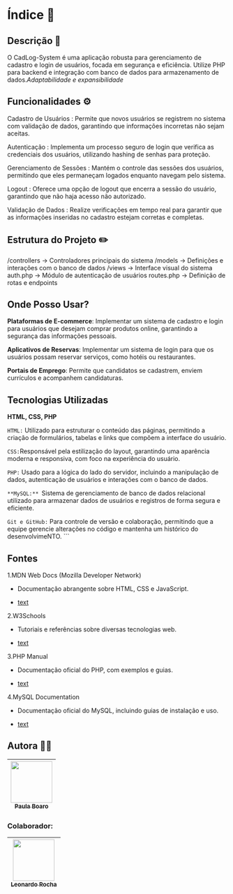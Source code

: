 # Índice 🔗

## Descrição 📝
O CadLog-System é uma aplicação robusta para gerenciamento de cadastro e login de usuários, focada em segurança e eficiência. Utilize PHP para backend e integração com banco de dados para armazenamento de dados.*Adaptabilidade e expansibilidade*

## Funcionalidades ⚙️

Cadastro de Usuários : Permite que novos usuários se registrem no sistema com validação de dados, garantindo que informações incorretas não sejam aceitas.

Autenticação : Implementa um processo seguro de login que verifica as credenciais dos usuários, utilizando hashing de senhas para proteção.

Gerenciamento de Sessões : Mantém o controle das sessões dos usuários, permitindo que eles permaneçam logados enquanto navegam pelo sistema.

Logout : Oferece uma opção de logout que encerra a sessão do usuário, garantindo que não haja acesso não autorizado.

Validação de Dados : Realize verificações em tempo real para garantir que as informações inseridas no cadastro estejam corretas e completas.

## Estrutura do Projeto ✏️

/controllers    -> Controladores principais do sistema
/models         -> Definições e interações com o banco de dados
/views          -> Interface visual do sistema
auth.php        -> Módulo de autenticação de usuários
routes.php      -> Definição de rotas e endpoints

## Onde Posso Usar?
 
 **Plataformas de E-commerce**: Implementar um sistema de cadastro e login para usuários que desejam comprar produtos online, garantindo a segurança das informações pessoais.

 **Aplicativos de Reservas**: Implementar um sistema de login para que os usuários possam reservar serviços, como hotéis ou restaurantes.

 **Portais de Emprego**: Permite que candidatos se cadastrem, enviem currículos e acompanhem candidaturas.

 <!-- ENTRE OUTROS -->

 ## Tecnologias Utilizadas
 **HTML, CSS, PHP**


 ```HTML:``` Utilizado para estruturar o conteúdo das páginas, permitindo a criação de formulários, tabelas e links que compõem a interface do usuário.

```CSS:```Responsável pela estilização do layout, garantindo uma aparência moderna e responsiva, com foco na experiência do usuário.

```PHP:``` Usado para a lógica do lado do servidor, incluindo a manipulação de dados, autenticação de usuários e interações com o banco de dados.

```**MySQL:** ```Sistema de gerenciamento de banco de dados relacional utilizado para armazenar dados de usuários e registros de forma segura e eficiente.

```Git e GitHub:``` Para controle de versão e colaboração, permitindo que a equipe gerencie alterações no código e mantenha um histórico do desenvolvimeNTO. ``` 

## Fontes 

1.MDN Web Docs (Mozilla Developer Network)

* Documentação abrangente sobre HTML, CSS e JavaScript.

* [text](https://developer.mozilla.org/pt-BR/)

2.W3Schools

* Tutoriais e referências sobre diversas tecnologias web.

* [text](https://www.w3schools.com/)

3.PHP Manual

* Documentação oficial do PHP, com exemplos e guias.

* [text](https://www.php.net/manual/en/index.php)

4.MySQL Documentation

* Documentação oficial do MySQL, incluindo guias de instalação e uso.

* [text](https://dev.mysql.com/doc/)


## Autora 👩🏽
| [<img loading="lazy" src="https://user-images.githubusercontent.com/127847275/272244520-740a7042-aefd-42c6-ad38-536121527e4b.png" width=95><br><sub>Paula Boaro</sub>](https://github.com/paulaboaroo0103) 
| :---: |

### Colaborador:
|  [<img loading="lazy" src="https://user-images.githubusercontent.com/86802310/268408790-48baaee3-ce37-4ad6-9348-ecb738990343.png" width=95><br><sub>Leonardo Rocha </sub>](https://github.com/leonardorochamarista)
| :---: |